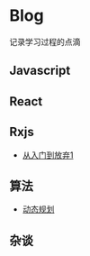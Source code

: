 # Blog
记录学习过程的点滴

## Javascript

## React

## Rxjs
- [从入门到放弃1](https://github.com/Luefeng/Blog/issues/6)
## 算法
- [动态规划](https://github.com/Luefeng/Blog/issues/5)

## 杂谈

